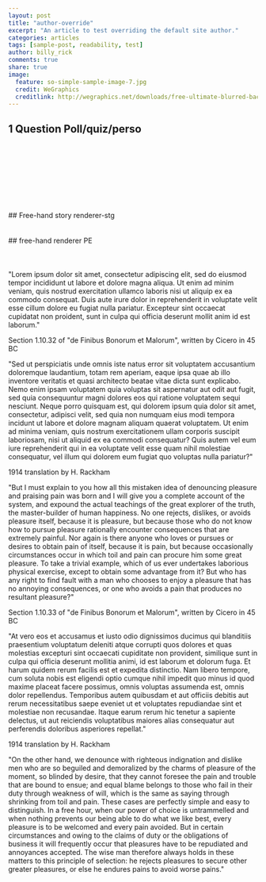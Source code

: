 ```yaml
---
layout: post
title: "author-override"
excerpt: "An article to test overriding the default site author."
categories: articles
tags: [sample-post, readability, test]
author: billy_rick
comments: true
share: true
image:
  feature: so-simple-sample-image-7.jpg
  credit: WeGraphics
  creditlink: http://wegraphics.net/downloads/free-ultimate-blurred-background-pack/
---
```


## 1 Question Poll/quiz/perso
<br>
<div class="apester-media" data-media-id="5a326d499f9ab80001ae1011" height="512"></div><script async src="https://storage.googleapis.com/apester-staging/sdk/core.min.js"></script>
<br>
<br>
<div class="apester-media" data-media-id="5a326f929f9ab80001ae1013" height="350"></div><script async src="https://storage.googleapis.com/apester-staging/sdk/core.min.js"></script>
<br>
<br>
<div class="apester-media" data-media-id="5a326fe69f9ab80001ae1015" height="350"></div><script async src="https://storage.googleapis.com/apester-staging/sdk/core.min.js"></script>
<br>
<br>
<div class="apester-media" data-media-id="5a3270349f9ab80001ae1017" height="352"></div><script async src="https://storage.googleapis.com/apester-staging/sdk/core.min.js"></script>
<br>
<div class="apester-media" data-media-id="5a32708e9f9ab80001ae1019" height="416"></div><script async src="https://storage.googleapis.com/apester-staging/sdk/core.min.js"></script>
## Free-hand story renderer-stg
<br>
<div class="apester-media" data-media-id="5a256141975cbd00012a7421" height="512"></div><script async src="https://storage.googleapis.com/apester-staging/sdk/core.min.js"></script>
<br>
<div class="apester-media" data-media-id="5a254ea1975cbd00012a73fb" height="512"></div><script async src="https://storage.googleapis.com/apester-staging/sdk/core.min.js"></script>
<br>
## free-hand renderer PE
<br>
<br>
<div class="apester-media" data-media-id="5a28263887ffa90001f73cb4" height="512"></div><script async src="https://storage.googleapis.com/apester-staging/sdk/pe/core.min.js"></script>
<br>
<br>
"Lorem ipsum dolor sit amet, consectetur adipiscing elit, sed do eiusmod tempor incididunt ut labore et dolore magna aliqua. Ut enim ad minim veniam, quis nostrud exercitation ullamco laboris nisi ut aliquip ex ea commodo consequat. Duis aute irure dolor in reprehenderit in voluptate velit esse cillum dolore eu fugiat nulla pariatur. Excepteur sint occaecat cupidatat non proident, sunt in culpa qui officia deserunt mollit anim id est laborum."

Section 1.10.32 of "de Finibus Bonorum et Malorum", written by Cicero in 45 BC

"Sed ut perspiciatis unde omnis iste natus error sit voluptatem accusantium doloremque laudantium, totam rem aperiam, eaque ipsa quae ab illo inventore veritatis et quasi architecto beatae vitae dicta sunt explicabo. Nemo enim ipsam voluptatem quia voluptas sit aspernatur aut odit aut fugit, sed quia consequuntur magni dolores eos qui ratione voluptatem sequi nesciunt. Neque porro quisquam est, qui dolorem ipsum quia dolor sit amet, consectetur, adipisci velit, sed quia non numquam eius modi tempora incidunt ut labore et dolore magnam aliquam quaerat voluptatem. Ut enim ad minima veniam, quis nostrum exercitationem ullam corporis suscipit laboriosam, nisi ut aliquid ex ea commodi consequatur? Quis autem vel eum iure reprehenderit qui in ea voluptate velit esse quam nihil molestiae consequatur, vel illum qui dolorem eum fugiat quo voluptas nulla pariatur?"

1914 translation by H. Rackham

"But I must explain to you how all this mistaken idea of denouncing pleasure and praising pain was born and I will give you a complete account of the system, and expound the actual teachings of the great explorer of the truth, the master-builder of human happiness. No one rejects, dislikes, or avoids pleasure itself, because it is pleasure, but because those who do not know how to pursue pleasure rationally encounter consequences that are extremely painful. Nor again is there anyone who loves or pursues or desires to obtain pain of itself, because it is pain, but because occasionally circumstances occur in which toil and pain can procure him some great pleasure. To take a trivial example, which of us ever undertakes laborious physical exercise, except to obtain some advantage from it? But who has any right to find fault with a man who chooses to enjoy a pleasure that has no annoying consequences, or one who avoids a pain that produces no resultant pleasure?"

Section 1.10.33 of "de Finibus Bonorum et Malorum", written by Cicero in 45 BC

"At vero eos et accusamus et iusto odio dignissimos ducimus qui blanditiis praesentium voluptatum deleniti atque corrupti quos dolores et quas molestias excepturi sint occaecati cupiditate non provident, similique sunt in culpa qui officia deserunt mollitia animi, id est laborum et dolorum fuga. Et harum quidem rerum facilis est et expedita distinctio. Nam libero tempore, cum soluta nobis est eligendi optio cumque nihil impedit quo minus id quod maxime placeat facere possimus, omnis voluptas assumenda est, omnis dolor repellendus. Temporibus autem quibusdam et aut officiis debitis aut rerum necessitatibus saepe eveniet ut et voluptates repudiandae sint et molestiae non recusandae. Itaque earum rerum hic tenetur a sapiente delectus, ut aut reiciendis voluptatibus maiores alias consequatur aut perferendis doloribus asperiores repellat."

1914 translation by H. Rackham

"On the other hand, we denounce with righteous indignation and dislike men who are so beguiled and demoralized by the charms of pleasure of the moment, so blinded by desire, that they cannot foresee the pain and trouble that are bound to ensue; and equal blame belongs to those who fail in their duty through weakness of will, which is the same as saying through shrinking from toil and pain. These cases are perfectly simple and easy to distinguish. In a free hour, when our power of choice is untrammelled and when nothing prevents our being able to do what we like best, every pleasure is to be welcomed and every pain avoided. But in certain circumstances and owing to the claims of duty or the obligations of business it will frequently occur that pleasures have to be repudiated and annoyances accepted. The wise man therefore always holds in these matters to this principle of selection: he rejects pleasures to secure other greater pleasures, or else he endures pains to avoid worse pains."

